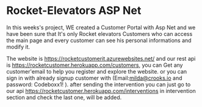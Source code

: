 # Rocket-Elevators ASP Net
In this weeks's project, WE created a Customer Portal with Asp Net and we have been sure that It's only Rocket elevators Customers who can access the main page 
and every customer can see his personal informations and modify it.


The  website is https://rocketcustomerit.azurewebsites.net/ and our rest api is https://rocketcustomer.herokuapp.com/customers, you can Get any customer'email to help you register and explore the website. or you can sign in with already signup customer with (Email:milda@crooks.io and password: Codeboxx1! ). after sending the intervention you can just go to our api https://rocketcustomer.herokuapp.com/interventions in intervention section and check the last one, will be added. 

